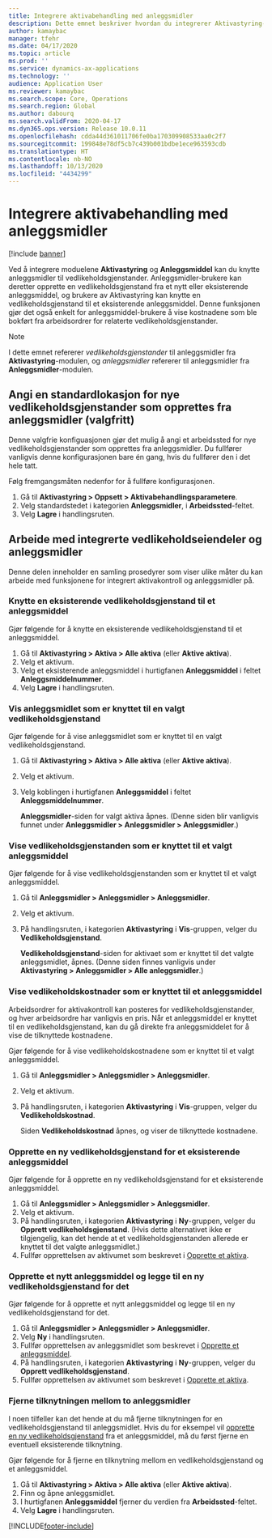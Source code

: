 ```yaml
---
title: Integrere aktivabehandling med anleggsmidler
description: Dette emnet beskriver hvordan du integrerer Aktivastyring- og Anleggsmiddel-modulene, slik at du kan knytte anleggsmidler til vedlikeholdsgjenstander.
author: kamaybac
manager: tfehr
ms.date: 04/17/2020
ms.topic: article
ms.prod: ''
ms.service: dynamics-ax-applications
ms.technology: ''
audience: Application User
ms.reviewer: kamaybac
ms.search.scope: Core, Operations
ms.search.region: Global
ms.author: dabourq
ms.search.validFrom: 2020-04-17
ms.dyn365.ops.version: Release 10.0.11
ms.openlocfilehash: cdda44d361011706fe0ba170309908533aa0c2f7
ms.sourcegitcommit: 199848e78df5cb7c439b001bdbe1ece963593cdb
ms.translationtype: HT
ms.contentlocale: nb-NO
ms.lasthandoff: 10/13/2020
ms.locfileid: "4434299"
---
```

# <a name="integrate-asset-management-with-fixed-assets"></a>Integrere aktivabehandling med anleggsmidler

[!include [banner](../../includes/banner.md)]

Ved å integrere moduelene **Aktivastyring** og **Anleggsmiddel** kan du knytte anleggsmidler til vedlikeholdsgjenstander. Anleggsmidler-brukere kan deretter opprette en vedlikeholdsgjenstand fra et nytt eller eksisterende anleggsmiddel, og brukere av Aktivastyring kan knytte en vedlikeholdsgjenstand til et eksisterende anleggsmiddel. Denne funksjonen gjør det også enkelt for anleggsmiddel-brukere å vise kostnadene som ble bokført fra arbeidsordrer for relaterte vedlikeholdsgjenstander.

> [!NOTE]
> I dette emnet refererer *vedlikeholdsgjenstander* til anleggsmidler fra **Aktivastyring**-modulen, og *anleggsmidler* refererer til anleggsmidler fra **Anleggsmidler**-modulen.

## <a name="set-a-default-location-for-new-maintenance-assets-that-are-created-from-fixed-assets-optional"></a>Angi en standardlokasjon for nye vedlikeholdsgjenstander som opprettes fra anleggsmidler (valgfritt)

Denne valgfrie konfiguasjonen gjør det mulig å angi et arbeidssted for nye vedlikeholdsgjenstander som opprettes fra anleggsmidler. Du fullfører vanligvis denne konfigurasjonen bare én gang, hvis du fullfører den i det hele tatt.

Følg fremgangsmåten nedenfor for å fullføre konfigurasjonen.

1. Gå til **Aktivastyring \> Oppsett \> Aktivabehandlingsparametere**.
1. Velg standardstedet i kategorien **Anleggsmidler**, i **Arbeidssted**-feltet.
1. Velg **Lagre** i handlingsruten.

## <a name="work-with-integrated-maintenance-assets-and-fixed-assets"></a>Arbeide med integrerte vedlikeholdseiendeler og anleggsmidler

Denne delen inneholder en samling prosedyrer som viser ulike måter du kan arbeide med funksjonene for integrert aktivakontroll og anleggsmidler på.

### <a name="associate-an-existing-maintenance-asset-with-a-fixed-asset"></a>Knytte en eksisterende vedlikeholdsgjenstand til et anleggsmiddel

Gjør følgende for å knytte en eksisterende vedlikeholdsgjenstand til et anleggsmiddel.

1. Gå til **Aktivastyring \> Aktiva \> Alle aktiva** (eller **Aktive aktiva**).
1. Velg et aktivum.
1. Velg et eksisterende anleggsmiddel i hurtigfanen **Anleggsmiddel** i feltet **Anleggsmiddelnummer**.
1. Velg **Lagre** i handlingsruten.

### <a name="view-the-fixed-asset-that-is-associated-with-a-selected-maintenance-asset"></a>Vis anleggsmidlet som er knyttet til en valgt vedlikeholdsgjenstand

Gjør følgende for å vise anleggsmidlet som er knyttet til en valgt vedlikeholdsgjenstand.

1. Gå til **Aktivastyring \> Aktiva \> Alle aktiva** (eller **Aktive aktiva**).
1. Velg et aktivum.
1. Velg koblingen i hurtigfanen **Anleggsmiddel** i feltet **Anleggsmiddelnummer**.

    **Anleggsmidler**-siden for valgt aktiva åpnes. (Denne siden blir vanligvis funnet under **Anleggsmidler \> Anleggsmidler \> Anleggsmidler**.)

### <a name="view-the-maintenance-asset-that-is-associated-with-a-selected-fixed-asset"></a>Vise vedlikeholdsgjenstanden som er knyttet til et valgt anleggsmiddel

Gjør følgende for å vise vedlikeholdsgjenstanden som er knyttet til et valgt anleggsmiddel.

1. Gå til **Anleggsmidler \> Anleggsmidler \> Anleggsmidler**.
1. Velg et aktivum.
1. På handlingsruten, i kategorien **Aktivastyring** i **Vis**-gruppen, velger du **Vedlikeholdsgjenstand**.

    **Vedlikeholdsgjenstand**-siden for aktivaet som er knyttet til det valgte anleggsmidlet, åpnes. (Denne siden finnes vanligvis under **Aktivastyring \> Anleggsmidler \> Alle anleggsmidler**.)

### <a name="view-maintenance-costs-that-are-associated-with-a-fixed-asset"></a>Vise vedlikeholdskostnader som er knyttet til et anleggsmiddel

Arbeidsordrer for aktivakontroll kan posteres for vedlikeholdsgjenstander, og hver arbeidsordre har vanligvis en pris. Når et anleggsmiddel er knyttet til en vedlikeholdsgjenstand, kan du gå direkte fra anleggsmiddelet for å vise de tilknyttede kostnadene.

Gjør følgende for å vise vedlikeholdskostnadene som er knyttet til et valgt anleggsmiddel.

1. Gå til **Anleggsmidler \> Anleggsmidler \> Anleggsmidler**.
1. Velg et aktivum.
1. På handlingsruten, i kategorien **Aktivastyring** i **Vis**-gruppen, velger du **Vedlikeholdskostnad**.

    Siden **Vedlikeholdskostnad** åpnes, og viser de tilknyttede kostnadene.

### <a name="create-a-new-maintenance-asset-for-an-existing-fixed-asset"></a><a name="new-maintenance-from-fixed"></a>Opprette en ny vedlikeholdsgjenstand for et eksisterende anleggsmiddel

Gjør følgende for å opprette en ny vedlikeholdsgjenstand for et eksisterende anleggsmiddel.

1. Gå til **Anleggsmidler \> Anleggsmidler \> Anleggsmidler**.
1. Velg et aktivum.
1. På handlingsruten, i kategorien **Aktivastyring** i **Ny**-gruppen, velger du **Opprett vedlikeholdsgjenstand**. (Hvis dette alternativet ikke er tilgjengelig, kan det hende at et vedlikeholdsgjenstanden allerede er knyttet til det valgte anleggsmidlet.)
1. Fullfør opprettelsen av aktivumet som beskrevet i [Opprette et aktiva](../objects/create-an-object.md).

### <a name="create-a-new-fixed-asset-and-add-a-new-maintenance-asset-for-it"></a>Opprette et nytt anleggsmiddel og legge til en ny vedlikeholdsgjenstand for det

Gjør følgende for å opprette et nytt anleggsmiddel og legge til en ny vedlikeholdsgjenstand for det.

1. Gå til **Anleggsmidler \> Anleggsmidler \> Anleggsmidler**.
1. Velg **Ny** i handlingsruten.
1. Fullfør opprettelsen av anleggsmidlet som beskrevet i [Opprette et anleggsmiddel](../../../finance/fixed-assets/tasks/create-fixed-asset.md).
1. På handlingsruten, i kategorien **Aktivastyring** i **Ny**-gruppen, velger du **Opprett vedlikeholdsgjenstand**.
1. Fullfør opprettelsen av aktivumet som beskrevet i [Opprette et aktiva](../objects/create-an-object.md).

### <a name="remove-the-association-between-two-assets"></a>Fjerne tilknytningen mellom to anleggsmidler

I noen tilfeller kan det hende at du må fjerne tilknytningen for en vedlikeholdsgjenstand til anleggsmidlet. Hvis du for eksempel vil [opprette en ny vedlikeholdsgjenstand](#new-maintenance-from-fixed) fra et anleggsmiddel, må du først fjerne en eventuell eksisterende tilknytning.

Gjør følgende for å fjerne en tilknytning mellom en vedlikeholdsgjenstand og et anleggsmiddel.

1. Gå til **Aktivastyring \> Aktiva \> Alle aktiva** (eller **Aktive aktiva**).
1. Finn og åpne anleggsmidlet.
1. I hurtigfanen **Anleggsmiddel** fjerner du verdien fra **Arbeidssted**-feltet.
1. Velg **Lagre** i handlingsruten.


[!INCLUDE[footer-include](../../../includes/footer-banner.md)]